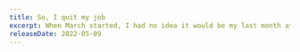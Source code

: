 ```yaml
---
title: So, I quit my job
excerpt: When March started, I had no idea it would be my last month at ClearVoyage. What's next? And why did it take more than a month to write this blog entry?
releaseDate: 2022-05-09
---
```

